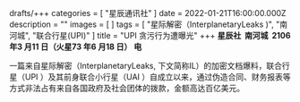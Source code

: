 drafts/+++
categories = [ "星辰通讯社" ]
date = 2022-01-21T16:00:00.000Z
description = ""
images = [ ]
tags = [ "星际解密（InterplanetaryLeaks )", "南河城", "联合行星(UPI)" ]
title = "UPI 贪污行为遭曝光"
+++
**星辰社 &nbsp;南河城 &nbsp;2106 年3 月11 日（火星73 年6 月18 日） 电**

一篇来自星际解密（InterplanetaryLeaks, 下文简称IL）的加密文档爆料，联合行星（UPI ）及其前身联合小行星（UAI ）自成立以来，通过伪造合同、财务报表等方式非法占有来自各国政府及社会团体的拨款，金额高达百亿美元。

